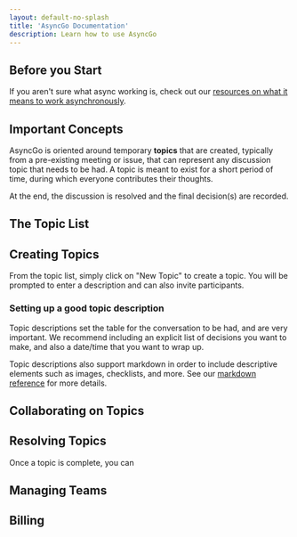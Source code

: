 ```yaml
---
layout: default-no-splash
title: 'AsyncGo Documentation'
description: Learn how to use AsyncGo
---
```


## Before you Start

If you aren't sure what async working is, check out our [resources on what it means to work asynchronously](/async.html).

## Important Concepts

AsyncGo is oriented around temporary **topics** that are created, typically from a pre-existing meeting or issue, that can
represent any discussion topic that needs to be had. A topic is meant to exist for a short period of time, during which
everyone contributes their thoughts.

At the end, the discussion is resolved and the final decision(s) are recorded.

## The Topic List

## Creating Topics

From the topic list, simply click on "New Topic" to create a topic. You will be prompted to enter a description and can also
invite participants.

### Setting up a good topic description

Topic descriptions set the table for the conversation to be had, and are very important. We recommend including an explicit list of
decisions you want to make, and also a date/time that you want to wrap up.

Topic descriptions also support markdown in order to include descriptive elements such as images, checklists, and more.
See our [markdown reference](markdown.html) for more details.

## Collaborating on Topics

## Resolving Topics

Once a topic is complete, you can 

## Managing Teams

## Billing